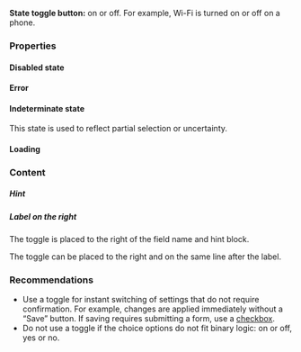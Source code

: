 **State toggle button:** on or off. For example, Wi-Fi is turned on or off on a phone.

<!-- example(toggle-overview) -->

### Properties

#### Disabled state

<!-- example(toggle-disabled) -->

#### Error

<!-- example(toggle-error) -->

#### Indeterminate state

This state is used to reflect partial selection or uncertainty.

<!-- example(toggle-indeterminate) -->

#### Loading

<!-- example(toggle-loading) -->

### Content

##### Hint

<!-- example(toggle-with-hint) -->

##### Label on the right

The toggle is placed to the right of the field name and hint block.

<!-- example(toggle-multiline) -->

The toggle can be placed to the right and on the same line after the label.

<!-- example(toggle-label-left) -->

### Recommendations

- Use a toggle for instant switching of settings that do not require confirmation. For example, changes are applied immediately without a “Save” button. If saving requires submitting a form, use a [checkbox](/en/components/checkbox).
- Do not use a toggle if the choice options do not fit binary logic: on or off, yes or no.
